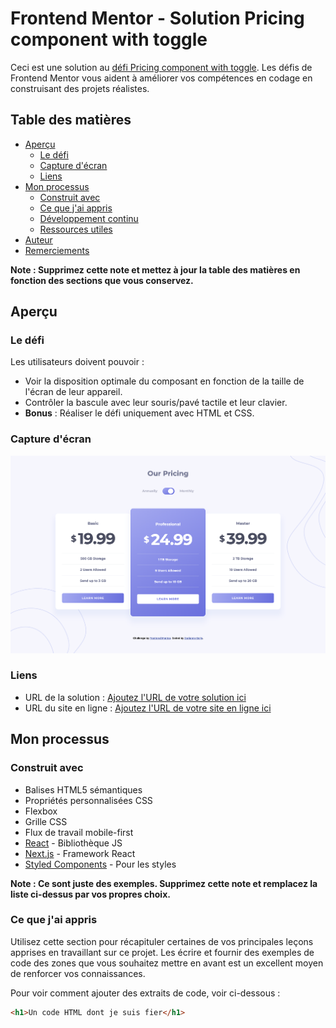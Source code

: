 # Frontend Mentor - Solution Pricing component with toggle

Ceci est une solution au [défi Pricing component with toggle](https://www.frontendmentor.io/challenges/pricing-component-with-toggle-8vPwRMIC). Les défis de Frontend Mentor vous aident à améliorer vos compétences en codage en construisant des projets réalistes.

## Table des matières

- [Aperçu](#aperçu)
  - [Le défi](#le-défi)
  - [Capture d'écran](#capture-décran)
  - [Liens](#liens)
- [Mon processus](#mon-processus)
  - [Construit avec](#construit-avec)
  - [Ce que j'ai appris](#ce-que-jai-appris)
  - [Développement continu](#développement-continu)
  - [Ressources utiles](#ressources-utiles)
- [Auteur](#auteur)
- [Remerciements](#remerciements)

**Note : Supprimez cette note et mettez à jour la table des matières en fonction des sections que vous conservez.**

## Aperçu

### Le défi

Les utilisateurs doivent pouvoir :

- Voir la disposition optimale du composant en fonction de la taille de l'écran de leur appareil.
- Contrôler la bascule avec leur souris/pavé tactile et leur clavier.
- **Bonus** : Réaliser le défi uniquement avec HTML et CSS.

### Capture d'écran

![Interface Table - Monthly](images/interface_tableMonthly.png)

### Liens

- URL de la solution : [Ajoutez l'URL de votre solution ici](https://your-solution-url.com)
- URL du site en ligne : [Ajoutez l'URL de votre site en ligne ici](https://your-live-site-url.com)

## Mon processus

### Construit avec

- Balises HTML5 sémantiques
- Propriétés personnalisées CSS
- Flexbox
- Grille CSS
- Flux de travail mobile-first
- [React](https://reactjs.org/) - Bibliothèque JS
- [Next.js](https://nextjs.org/) - Framework React
- [Styled Components](https://styled-components.com/) - Pour les styles

**Note : Ce sont juste des exemples. Supprimez cette note et remplacez la liste ci-dessus par vos propres choix.**

### Ce que j'ai appris

Utilisez cette section pour récapituler certaines de vos principales leçons apprises en travaillant sur ce projet. Les écrire et fournir des exemples de code des zones que vous souhaitez mettre en avant est un excellent moyen de renforcer vos connaissances.

Pour voir comment ajouter des extraits de code, voir ci-dessous :

```html
<h1>Un code HTML dont je suis fier</h1>